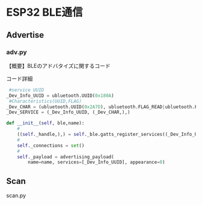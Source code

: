 # ESP32 BLE通信
## Advertise
### adv.py
【概要】BLEのアドバタイズに関するコード

コード詳細
```python:adv.py
 #service UUID
_Dev_Info_UUID = ubluetooth.UUID(0x180A)
 #Characteristics(UUID,FLAG)
_Dev_CHAR = (ubluetooth.UUID(0x2A7D), ubluetooth.FLAG_READ|ubluetooth.FLAG_WRITE,)
_Dev_SERVICE = (_Dev_Info_UUID, (_Dev_CHAR,),)
```
```python:adv.py
def __init__(self, ble,name):
    #
    ((self._handle,),) = self._ble.gatts_register_services((_Dev_Info_UUID,))
    #
    self._connections = set()
    #
    self._payload = advertising_payload(
        name=name, services=[_Dev_Info_UUID], appearance=0)
```
## Scan
scan.py